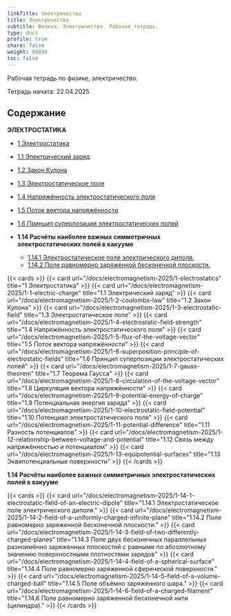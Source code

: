 ```yaml
---
linkTitle: Электричество
title: Электричество
subtitle: Физика. Электричество. Рабочая тетрадь.
type: docs
profile: true
share: false
weight: 99890
toc: false
---
```


Рабочая тетрадь по физике, электричество.

Тетрадь начата: 22.04.2025

## Содержание

**ЭЛЕКТРОСТАТИКА**

- [1 Электростатика](/docs/electromagnetism-2025/1-electrostatics)
- [1.1 Электрический заряд](/docs/electromagnetism-2025/1-1-electric-charge)
- [1.2 Закон Кулона](/docs/electromagnetism-2025/1-2-coulombs-law)
- [1.3 Электростатическое поле](/docs/electromagnetism-2025/1-3-electrostatic-field)
- [1.4 Напряжённость электростатического поля](/docs/electromagnetism-2025/1-4-electrostatic-field-strength)
- [1.5 Поток вектора напряжённости](/docs/electromagnetism-2025/1-5-flux-of-the-voltage-vector)
- [1.6 Принцип суперпозиции электростатических полей](/docs/electromagnetism-2025/1-6-superposition-principle-of-electrostatic-fields)

- **1.14 Расчёты наиболее важных симметричных электростатических полей в вакууме**
  - [1.14.1 Электростатическое поле электрического диполя.](/docs/electromagnetism-2025/1-14-1-electrostatic-field-of-an-electric-dipole)
  - [1.14.2 Поле равномерно заряженной бесконечной плоскости.](/docs/electromagnetism-2025/1-14-2-field-of-a-uniformly-charged-infinite-plane)

{{< cards >}}
  {{< card url="/docs/electromagnetism-2025/1-electrostatics" title="1 Электростатика" >}}
  {{< card url="/docs/electromagnetism-2025/1-1-electric-charge" title="1.1 Электрический заряд" >}}
  {{< card url="/docs/electromagnetism-2025/1-2-coulombs-law" title="1.2 Закон Кулона" >}}
  {{< card url="/docs/electromagnetism-2025/1-3-electrostatic-field" title="1.3 Электростатическое поле" >}}
  {{< card url="/docs/electromagnetism-2025/1-4-electrostatic-field-strength" title="1.4 Напряжённость электростатического поля" >}}
  {{< card url="/docs/electromagnetism-2025/1-5-flux-of-the-voltage-vector" title="1.5 Поток вектора напряжённости" >}}
  {{< card url="/docs/electromagnetism-2025/1-6-superposition-principle-of-electrostatic-fields" title="1.6 Принцип суперпозиции электростатических полей" >}}
  {{< card url="/docs/electromagnetism-2025/1-7-gauss-theorem" title="1.7 Теорема Гаусса" >}}
  {{< card url="/docs/electromagnetism-2025/1-8-circulation-of-the-voltage-vector" title="1.8 Циркуляция вектора напряжённости" >}}
  {{< card url="/docs/electromagnetism-2025/1-9-potential-energy-of-charge" title="1.9 Потенциальная энергия заряда" >}}
  {{< card url="/docs/electromagnetism-2025/1-10-electrostatic-field-potential" title="1.10 Потенциал электростатического поля" >}}
  {{< card url="/docs/electromagnetism-2025/1-11-potential-difference" title="1.11 Разность потенциалов" >}}
  {{< card url="/docs/electromagnetism-2025/1-12-relationship-between-voltage-and-potential" title="1.12 Связь между напряжённостью и потенциалом" >}}
  {{< card url="/docs/electromagnetism-2025/1-13-equipotential-surfaces" title="1.13 Эквипотенциальные поверхности" >}}
{{< /cards >}}

**1.14 Расчёты наиболее важных симметричных электростатических полей в вакууме**

{{< cards >}}
  {{< card url="/docs/electromagnetism-2025/1-14-1-electrostatic-field-of-an-electric-dipole" title="1.14.1 Электростатическое поле электрического диполя." >}}
  {{< card url="/docs/electromagnetism-2025/1-14-2-field-of-a-uniformly-charged-infinite-plane" title="1.14.2 Поле равномерно заряженной бесконечной плоскости." >}}
  {{< card url="/docs/electromagnetism-2025/1-14-3-field-of-two-differently-charged-planes" title="1.14.3 Поле двух бесконечных параллельных разноимённо заряженных плоскостей с равными по абсолютному значению поверхностными плотностями зарядов" >}}
  {{< card url="/docs/electromagnetism-2025/1-14-4-field-of-a-spherical-surface" title="1.14.4 Поле равномерно заряженной сферической поверхности." >}}
  {{< card url="/docs/electromagnetism-2025/1-14-5-field-of-a-volume-charged-ball" title="1.14.5 Поле объёмно заряженного шара." >}}
  {{< card url="/docs/electromagnetism-2025/1-14-6-field-of-a-charged-filament" title="1.14.6 Поле равномерно заряженной бесконечной нити (цилиндра)." >}}
{{< /cards >}}